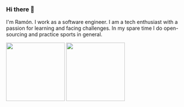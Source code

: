 ### Hi there 👋

<!--
**rbailen/rbailen** is a ✨ _special_ ✨ repository because its `README.md` (this file) appears on your GitHub profile.

Here are some ideas to get you started:

- 🔭 I’m currently working on ...
- 🌱 I’m currently learning ...
- 👯 I’m looking to collaborate on ...
- 🤔 I’m looking for help with ...
- 💬 Ask me about ...
- 📫 How to reach me: ...
- 😄 Pronouns: ...
- ⚡ Fun fact: ...
-->

I'm Ramón. I work as a software engineer. I am a tech enthusiast with a passion for learning and facing challenges. In my spare time I do open-sourcing and practice sports in general.

<a>
  <img height="160em" src="https://github-readme-stats.vercel.app/api?username=rbailen&show_icons=true&include_all_commits=true&custom_title=GitHub+Stats&theme=vue">
  <img height="160em" src="https://github-readme-stats.vercel.app/api/top-langs/?username=rbailen&layout=compact&theme=vue">
</a>
